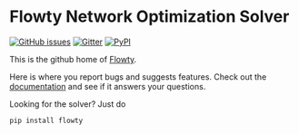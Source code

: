 # Flowty Network Optimization Solver

[![GitHub issues](https://img.shields.io/github/issues/flowty/flowty)](https://github.com/flowty/flowty/issues) [![Gitter](https://badges.gitter.im/flowty/community.svg)](https://gitter.im/flowty/community) [![PyPI](https://img.shields.io/pypi/v/flowty)](https://pypi.org/project/flowty/)

This is the github home of [Flowty](https://flowty.ai).

Here is where you report bugs and suggests features. Check out the [documentation](https://docs.flowty.ai) and see if it answers your questions.

Looking for the solver? Just do

```sh
pip install flowty
```
